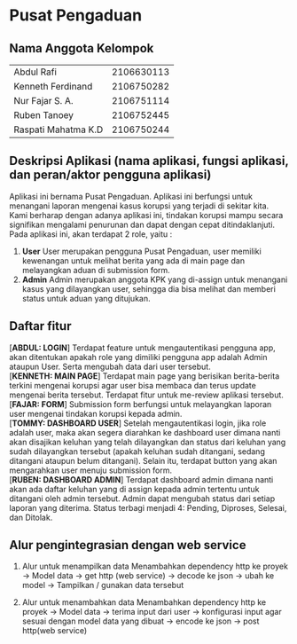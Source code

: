 # Pusat Pengaduan

## Nama Anggota Kelompok

<table>
<tr>
<td> Abdul Rafi </td> 
<td> 2106630113 </td> 
</tr>
<tr>
<td> Kenneth Ferdinand </td> 
<td> 2106750282 </td> 
</tr>
<tr>
<td> Nur Fajar S. A. </td> 
<td> 2106751114 </td> 
</tr>
<tr>
<td> Ruben Tanoey </td> 
<td> 2106752445 </td> 
</tr>
<tr>
<td> Raspati Mahatma K.D </td> 
<td> 2106750244 </td> 
</tr>
</table>

## Deskripsi Aplikasi (nama aplikasi, fungsi aplikasi, dan peran/aktor pengguna aplikasi)

Aplikasi ini bernama Pusat Pengaduan. Aplikasi ini berfungsi untuk menangani laporan mengenai kasus korupsi yang terjadi di sekitar kita. Kami berharap dengan adanya aplikasi ini, tindakan korupsi mampu secara signifikan mengalami penurunan dan dapat dengan cepat ditindaklanjuti. Pada aplikasi ini, akan terdapat 2 role, yaitu : 
1. **User**
User merupakan pengguna Pusat Pengaduan, user memiliki kewenangan untuk melihat berita yang ada di main page dan melayangkan aduan di submission form.
2. **Admin**
Admin merupakan anggota KPK yang di-assign untuk menangani kasus yang    dilayangkan user, sehingga dia bisa melihat dan memberi status untuk aduan yang ditujukan.

## Daftar fitur
[**ABDUL: LOGIN**] Terdapat feature untuk mengautentikasi pengguna app, akan ditentukan apakah role yang dimiliki pengguna app adalah Admin ataupun User. Serta mengubah data dari user tersebut.
<br>
[**KENNETH: MAIN PAGE**] Terdapat main page yang berisikan berita-berita terkini mengenai korupsi agar user bisa membaca dan terus update mengenai berita tersebut. Terdapat fitur untuk me-review aplikasi tersebut. 
<br>
[**FAJAR: FORM**] Submission form berfungsi untuk melayangkan laporan user mengenai tindakan korupsi kepada admin.
<br>
[**TOMMY: DASHBOARD USER**] Setelah mengautentikasi login, jika role adalah user, maka akan segera diarahkan ke dashboard user dimana nanti akan disajikan keluhan yang telah dilayangkan dan status dari keluhan yang sudah dilayangkan tersebut (apakah keluhan sudah ditangani, sedang ditangani ataupun belum ditangani). Selain itu, terdapat button yang akan mengarahkan user menuju submission form.
<br>
[**RUBEN: DASHBOARD ADMIN**] Terdapat dashboard admin dimana nanti akan ada daftar keluhan yang di assign kepada admin tertentu untuk ditangani oleh admin tersebut. Admin dapat mengubah status dari setiap laporan yang diterima. Status terbagi menjadi 4: Pending, Diproses, Selesai, dan Ditolak.

## Alur pengintegrasian dengan web service


1. Alur untuk menampilkan data
Menambahkan dependency http ke proyek → Model data → get http (web service) → decode ke json → ubah ke model → Tampilkan / gunakan data tersebut

2. Alur untuk menambahkan data
Menambahkan dependency http ke proyek → Model data → terima input dari user → konfigurasi input agar sesuai dengan model data yang dibuat → encode ke json → post http(web service) 
